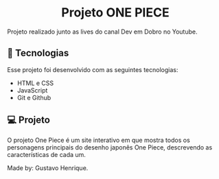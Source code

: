 <h1 align="center"> Projeto ONE PIECE </h1>

<p> Projeto realizado junto as lives do canal Dev em Dobro no Youtube.<br/>

## 🚀 Tecnologias

Esse projeto foi desenvolvido com as seguintes tecnologias:

- HTML e CSS
- JavaScript
- Git e Github

## 💻 Projeto

O projeto One Piece é um site interativo em que mostra todos os personagens principais do desenho japonês One Piece, descrevendo as características de cada um.

Made by: Gustavo Henrique.
